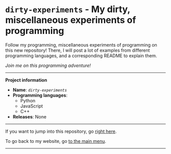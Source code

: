 <!-------------------------------
GitHub Pages index for "dirty-experiments"
-------------------------------->

# `dirty-experiments` - My dirty, miscellaneous experiments of programming

Follow my programming, miscellaneous experiments of programming on this new
repository! There, I will post a lot of examples from different programming
languages, and a corresponding README to explain them.

_Join me on this programming adventure!_

----

**Project information**
- **Name**: _`dirty-experiments`_
- **Programming languages**:
  - Python
  - JavaScript
  - C++
- **Releases**: None

----

If you want to jump into this repository, go [right here](http://github.com/DiddiLeija/dirty-experiments).

To go back to my website, go [to the main menu](http://diddileija.github.io).

----
